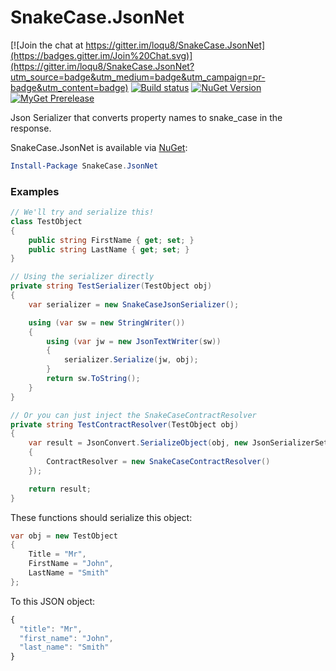 # SnakeCase.JsonNet

[![Join the chat at https://gitter.im/loqu8/SnakeCase.JsonNet](https://badges.gitter.im/Join%20Chat.svg)](https://gitter.im/loqu8/SnakeCase.JsonNet?utm_source=badge&utm_medium=badge&utm_campaign=pr-badge&utm_content=badge)
[![Build status](https://ci.appveyor.com/api/projects/status/on8ac5531jotb2qc?svg=true)](https://ci.appveyor.com/project/loqu8/snakecase.jsonnet)
[![NuGet Version](https://img.shields.io/nuget/v/snakecase.jsonnet_portable.svg)](https://www.nuget.org/packages/snakecase.jsonnet_portable/)
[![MyGet Prerelease](https://img.shields.io/myget/loqu8/vpre/snakecase.jsonnet_portable.svg?label=MyGet_Prerelease)](https://www.myget.org/feed/loqu8/package/nuget/snakecase.jsonnet_portable)

Json Serializer that converts property names to snake_case in the response.


SnakeCase.JsonNet is available via [NuGet](https://www.nuget.org/packages/SnakeCase.JsonNet/):
```PowerShell
Install-Package SnakeCase.JsonNet
```

### Examples

```cs
// We'll try and serialize this!
class TestObject
{
    public string FirstName { get; set; }
    public string LastName { get; set; }
}
```

```cs
// Using the serializer directly
private string TestSerializer(TestObject obj)
{
    var serializer = new SnakeCaseJsonSerializer();

    using (var sw = new StringWriter())
    {
        using (var jw = new JsonTextWriter(sw))
        {
            serializer.Serialize(jw, obj);
        }
        return sw.ToString();
    }
}

// Or you can just inject the SnakeCaseContractResolver
private string TestContractResolver(TestObject obj)
{
    var result = JsonConvert.SerializeObject(obj, new JsonSerializerSettings
    {
        ContractResolver = new SnakeCaseContractResolver()
    });

    return result;
}
```

These functions should serialize this object:
```cs
var obj = new TestObject
{
    Title = "Mr",
    FirstName = "John",
    LastName = "Smith"
};
```
To this JSON object:
```javascript
{
  "title": "Mr",
  "first_name": "John",
  "last_name": "Smith"
}
```
